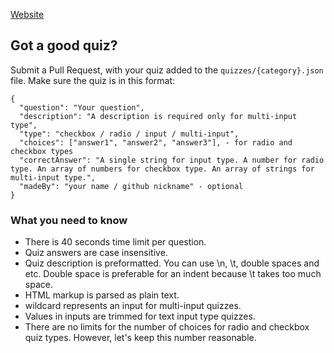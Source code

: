 [Website](https://makarsky.github.io/quiz-app/index.html)

## Got a good quiz?

Submit a Pull Request, with your quiz added to the `quizzes/{category}.json` file. Make sure the quiz is in this format:

```
{
  "question": "Your question",
  "description": "A description is required only for multi-input type",
  "type": "checkbox / radio / input / multi-input",
  "choices": ["answer1", "answer2", "answer3"], - for radio and checkbox types
  "correctAnswer": "A single string for input type. A number for radio type. An array of numbers for checkbox type. An array of strings for multi-input type.",
  "madeBy": "your name / github nickname" - optional
}
```

### What you need to know

- There is 40 seconds time limit per question.
- Quiz answers are case insensitive.
- Quiz description is preformatted. You can use \n, \t, double spaces and etc. Double space is preferable for an indent because \t takes too much space.
- HTML markup is parsed as plain text.
- <in> wildcard represents an input for multi-input quizzes.
- Values in inputs are trimmed for text input type quizzes.
- There are no limits for the number of choices for radio and checkbox quiz types. However, let's keep this number reasonable. 